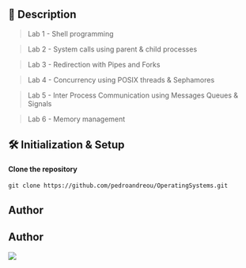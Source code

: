 ## 📰 Description
> Lab 1 - Shell programming

> Lab 2 - System calls using parent & child processes

> Lab 3 - Redirection with Pipes and Forks 

> Lab 4 - Concurrency using POSIX threads & Sephamores

> Lab 5 - Inter Process Communication using Messages Queues & Signals

> Lab 6 - Memory management 

## 🛠 Initialization & Setup
#### Clone the repository  
    git clone https://github.com/pedroandreou/OperatingSystems.git

## Author  
## Author  
<a href="https://www.linkedin.com/in/petrosandreou80/">
  <img align="center" src="https://img.shields.io/badge/Petros LinkedIn-0077B5?style=for-the-badge&logo=linkedin&logoColor=white" />
</a>

